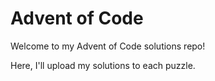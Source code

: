 # Advent of Code

Welcome to my Advent of Code solutions repo!

Here, I'll upload my solutions to each puzzle.